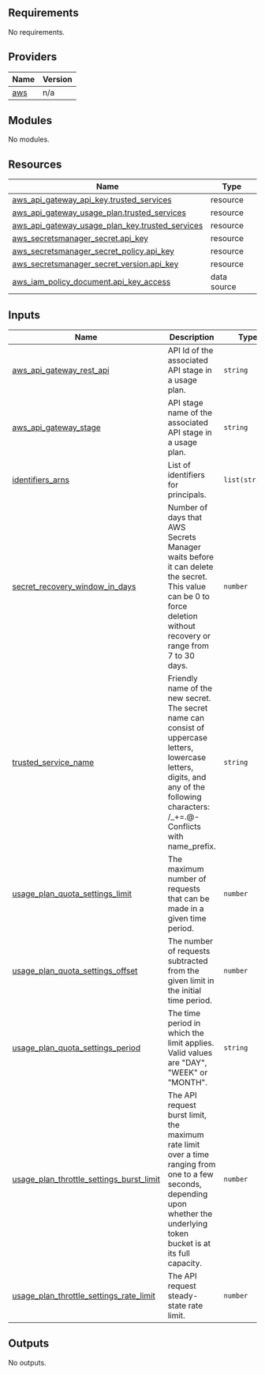 ## Requirements

No requirements.

## Providers

| Name | Version |
|------|---------|
| <a name="provider_aws"></a> [aws](#provider\_aws) | n/a |

## Modules

No modules.

## Resources

| Name | Type |
|------|------|
| [aws_api_gateway_api_key.trusted_services](https://registry.terraform.io/providers/hashicorp/aws/latest/docs/resources/api_gateway_api_key) | resource |
| [aws_api_gateway_usage_plan.trusted_services](https://registry.terraform.io/providers/hashicorp/aws/latest/docs/resources/api_gateway_usage_plan) | resource |
| [aws_api_gateway_usage_plan_key.trusted_services](https://registry.terraform.io/providers/hashicorp/aws/latest/docs/resources/api_gateway_usage_plan_key) | resource |
| [aws_secretsmanager_secret.api_key](https://registry.terraform.io/providers/hashicorp/aws/latest/docs/resources/secretsmanager_secret) | resource |
| [aws_secretsmanager_secret_policy.api_key](https://registry.terraform.io/providers/hashicorp/aws/latest/docs/resources/secretsmanager_secret_policy) | resource |
| [aws_secretsmanager_secret_version.api_key](https://registry.terraform.io/providers/hashicorp/aws/latest/docs/resources/secretsmanager_secret_version) | resource |
| [aws_iam_policy_document.api_key_access](https://registry.terraform.io/providers/hashicorp/aws/latest/docs/data-sources/iam_policy_document) | data source |

## Inputs

| Name | Description | Type | Default | Required |
|------|-------------|------|---------|:--------:|
| <a name="input_aws_api_gateway_rest_api"></a> [aws\_api\_gateway\_rest\_api](#input\_aws\_api\_gateway\_rest\_api) | API Id of the associated API stage in a usage plan. | `string` | n/a | yes |
| <a name="input_aws_api_gateway_stage"></a> [aws\_api\_gateway\_stage](#input\_aws\_api\_gateway\_stage) | API stage name of the associated API stage in a usage plan. | `string` | n/a | yes |
| <a name="input_identifiers_arns"></a> [identifiers\_arns](#input\_identifiers\_arns) | List of identifiers for principals. | `list(string)` | n/a | yes |
| <a name="input_secret_recovery_window_in_days"></a> [secret\_recovery\_window\_in\_days](#input\_secret\_recovery\_window\_in\_days) | Number of days that AWS Secrets Manager waits before it can delete the secret. This value can be 0 to force deletion without recovery or range from 7 to 30 days. | `number` | `7` | no |
| <a name="input_trusted_service_name"></a> [trusted\_service\_name](#input\_trusted\_service\_name) | Friendly name of the new secret. The secret name can consist of uppercase letters, lowercase letters, digits, and any of the following characters: /_+=.@- Conflicts with name_prefix. | `string` | n/a | yes |
| <a name="input_usage_plan_quota_settings_limit"></a> [usage\_plan\_quota\_settings\_limit](#input\_usage\_plan\_quota\_settings\_limit) | The maximum number of requests that can be made in a given time period. | `number` | `10000` | no |
| <a name="input_usage_plan_quota_settings_offset"></a> [usage\_plan\_quota\_settings\_offset](#input\_usage\_plan\_quota\_settings\_offset) | The number of requests subtracted from the given limit in the initial time period. | `number` | `2` | no |
| <a name="input_usage_plan_quota_settings_period"></a> [usage\_plan\_quota\_settings\_period](#input\_usage\_plan\_quota\_settings\_period) | The time period in which the limit applies. Valid values are "DAY", "WEEK" or "MONTH". | `string` | `"WEEK"` | no |
| <a name="input_usage_plan_throttle_settings_burst_limit"></a> [usage\_plan\_throttle\_settings\_burst\_limit](#input\_usage\_plan\_throttle\_settings\_burst\_limit) | The API request burst limit, the maximum rate limit over a time ranging from one to a few seconds, depending upon whether the underlying token bucket is at its full capacity. | `number` | `5` | no |
| <a name="input_usage_plan_throttle_settings_rate_limit"></a> [usage\_plan\_throttle\_settings\_rate\_limit](#input\_usage\_plan\_throttle\_settings\_rate\_limit) | The API request steady-state rate limit. | `number` | `10` | no |

## Outputs

No outputs.

